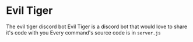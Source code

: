 # Evil Tiger
The evil tiger discord bot
Evil Tiger is a discord bot that would love to share it's code with you 
Every command's source code is in `server.js`
